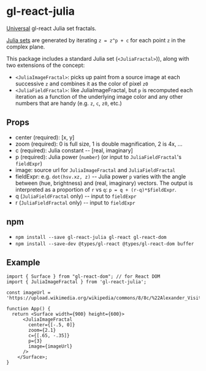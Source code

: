 # gl-react-julia

[Universal](https://projectseptemberinc.gitbooks.io/gl-react/content/docs/universal.html) gl-react Julia set fractals.

[Julia sets](https://en.wikipedia.org/wiki/Julia_set) are generated by iterating `z = z^p + c` for each point `z` in the complex plane.

This package includes a standard Julia set (`<JuliaFractal>`)), along with two extensions of the concept:

- `<JuliaImageFractal>`: picks up paint from a source image at each successive `z` and combines it as the color of pixel `z0`
- `<JuliaFieldFractal>`: like JuliaImageFractal, but `p` is recomputed each iteration as a function of the underlying image color and any other numbers that are handy (e.g. `z`, `c`, `z0`, etc.)

## Props

- center (required): [x, y]
- zoom (required): 0 is full size, 1 is double magnification, 2 is 4x, ...
- c (required): Julia constant -- [real, imaginary]
- p (required): Julia power (`number`) (or input to `JuliaFieldFractal`'s `fieldExpr`)
- image: source url for `JuliaImageFractal` and `JuliaFieldFractal`
- fieldExpr: e.g. `dot(hsv.xz, z)` -- Julia power `p` varies with the angle between (hue, brightness) and (real, imaginary) vectors.  The output is interpreted as a proportion of `r` vs `q`: `p = q + (r-q)*$fieldExpr`.
- q (`JuliaFieldFractal` only) -- input to `fieldExpr`
- r (`JuliaFieldFractal` only) -- input to `fieldExpr`

## npm

- `npm install --save gl-react-julia gl-react gl-react-dom`
- `npm install --save-dev @types/gl-react @types/gl-react-dom buffer`

## Example

```
import { Surface } from "gl-react-dom"; // for React DOM
import { JuliaImageFractal } from 'gl-react-julia';

const imageUrl = 'https://upload.wikimedia.org/wikipedia/commons/8/8c/%22Alexander_Visits_the_Sage_Plato_in_his_Mountain_Cave%22%2C_Folio_from_a_Khamsa_%28Quintet%29_of_Amir_Khusrau_Dihlavi_MET_h1_13.228.30.jpg';

function App() {
  return <Surface width={900} height={600}>
      <JuliaImageFractal
        center={[-.5, 0]}
        zoom={2.1}
        c={[.65, -.35]}
        p={3}
        image={imageUrl} 
      />
    </Surface>;
}
```
